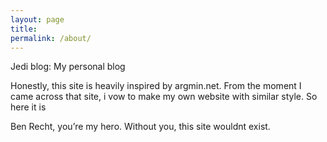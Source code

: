 ```yaml
---
layout: page
title: 
permalink: /about/
---
```


Jedi blog: My personal blog

Honestly, this site is heavily inspired by argmin.net. From the moment I came across that site, i vow to make my own website with similar style. So here it is

Ben Recht, you’re my hero. Without you, this site wouldnt exist.

